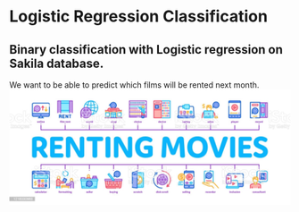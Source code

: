 # Logistic Regression Classification
## Binary classification with Logistic regression on Sakila database.

We want to be able to predict which films will be rented next month.
![What is this](images/renting_movies.jpeg)
